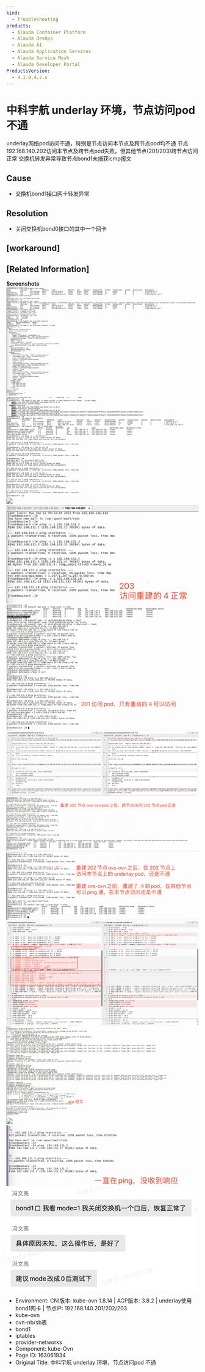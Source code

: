 ```yaml
---
kind:
  - Troubleshooting
products:
  - Alauda Container Platform
  - Alauda DevOps
  - Alauda AI
  - Alauda Application Services
  - Alauda Service Mesh
  - Alauda Developer Portal
ProductsVersion:
  - 4.1.0,4.2.x
---
```

<!-- A type of document that involves encountering a fault, diagnosing it, performing root cause analysis, and providing solutions. -->

# 中科宇航 underlay 环境，节点访问pod 不通

underlay网络pod访问不通，特别是节点访问本节点及跨节点pod均不通 节点192.168.140.202访问本节点及跨节点pod失败，但其他节点(201/203)跨节点访问正常 交换机转发异常导致节点bond1未捕获icmp报文

## Cause
- 交换机bond1接口网卡转发异常

## Resolution
- 关闭交换机bond0接口的其中一个网卡

## [workaround]

## [Related Information]
**Screenshots**
![](assets/zhong-ke-yu-hang-underlay-huan-jing-jie-dian-fang-wen-pod-bu-tong/image-2023-9-12_16-2-57.png)
![](assets/zhong-ke-yu-hang-underlay-huan-jing-jie-dian-fang-wen-pod-bu-tong/image-2023-9-12_16-4-0.png)
![](assets/zhong-ke-yu-hang-underlay-huan-jing-jie-dian-fang-wen-pod-bu-tong/image-2023-9-12_16-8-22.png)
![](assets/zhong-ke-yu-hang-underlay-huan-jing-jie-dian-fang-wen-pod-bu-tong/image-2023-9-12_16-10-36.png)
![](assets/zhong-ke-yu-hang-underlay-huan-jing-jie-dian-fang-wen-pod-bu-tong/image-2023-9-12_16-11-5.png)
![](assets/zhong-ke-yu-hang-underlay-huan-jing-jie-dian-fang-wen-pod-bu-tong/image-2023-9-12_16-14-17.png)
![](assets/zhong-ke-yu-hang-underlay-huan-jing-jie-dian-fang-wen-pod-bu-tong/image-2023-9-12_16-15-52.png)
![](assets/zhong-ke-yu-hang-underlay-huan-jing-jie-dian-fang-wen-pod-bu-tong/image-2023-9-12_16-16-4.png)
![](assets/zhong-ke-yu-hang-underlay-huan-jing-jie-dian-fang-wen-pod-bu-tong/image-2023-9-12_16-17-3.png)
![](assets/zhong-ke-yu-hang-underlay-huan-jing-jie-dian-fang-wen-pod-bu-tong/image-2023-9-12_16-21-43.png)
![](assets/zhong-ke-yu-hang-underlay-huan-jing-jie-dian-fang-wen-pod-bu-tong/image-2023-9-12_16-22-31.png)
![](assets/zhong-ke-yu-hang-underlay-huan-jing-jie-dian-fang-wen-pod-bu-tong/image-2023-9-12_16-22-54.png)
![](assets/zhong-ke-yu-hang-underlay-huan-jing-jie-dian-fang-wen-pod-bu-tong/image-2023-9-12_16-27-12.png)
- Environment: CNI版本: kube-ovn 1.8.14 | ACP版本: 3.8.2 | underlay使用bond1网卡 | 节点IP: 192.168.140.201/202/203
- kube-ovn
- ovn-nb/sb表
- bond1
- iptables
- provider-networks
- Component: kube-Ovn
- Page ID: 163061934
- Original Title: 中科宇航 underlay 环境，节点访问pod 不通
